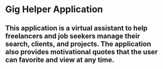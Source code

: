 # Gig Helper Application

## This application is a virtual assistant to help freelancers and job seekers manage their search, clients, and projects. The application also provides motivational quotes that the user can favorite and view at any time.
